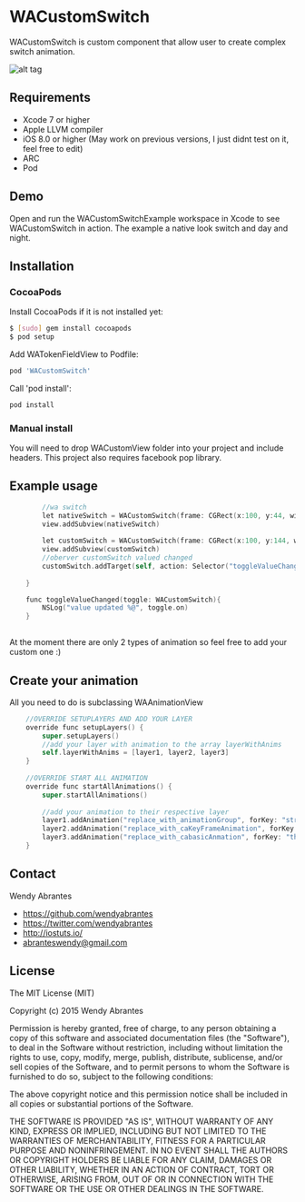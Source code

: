 # WACustomSwitch

WACustomSwitch is custom component that allow user to create complex switch animation.

![alt tag](https://raw.githubusercontent.com/wendyabrantes/WACustomSwitch/master/WACustomSwitch.gif)

## Requirements
* Xcode 7 or higher
* Apple LLVM compiler
* iOS 8.0 or higher (May work on previous versions, I just didnt test on it, feel free to edit)
* ARC
* Pod 

## Demo

Open and run the WACustomSwitchExample workspace in Xcode to see WACustomSwitch in action. The example a native look switch and day and night. 

## Installation

### CocoaPods

Install CocoaPods if it is not installed yet:

``` bash
$ [sudo] gem install cocoapods
$ pod setup
```

Add WATokenFieldView to Podfile:

``` bash
pod 'WACustomSwitch'
```

Call 'pod install':

``` bash
pod install
```

### Manual install

You will need to drop WACustomView folder into your project and include headers. 
This project also requires facebook pop library.


## Example usage

``` objective-c
        //wa switch
        let nativeSwitch = WACustomSwitch(frame: CGRect(x:100, y:44, width:60, height:35), animationType: AnimationType.NativeAnimation)
        view.addSubview(nativeSwitch)
        
        let customSwitch = WACustomSwitch(frame: CGRect(x:100, y:144, width:100, height:50), animationType: AnimationType.DayNightAnimation)
        view.addSubview(customSwitch)
        //oberver customSwitch valued changed
        customSwitch.addTarget(self, action: Selector("toggleValueChanged:"), forControlEvents: UIControlEvents.ValueChanged)
        
    }

    func toggleValueChanged(toggle: WACustomSwitch){
        NSLog("value updated %@", toggle.on)    
    }
        
```
At the moment there are only 2 types of animation so feel free to add your custom one :)

## Create your animation

All you need to do is subclassing WAAnimationView
``` objective-c
    //OVERRIDE SETUPLAYERS AND ADD YOUR LAYER
    override func setupLayers() {
        super.setupLayers()
        //add your layer with animation to the array layerWithAnims
        self.layerWithAnims = [layer1, layer2, layer3]        
    }
    
    //OVERRIDE START ALL ANIMATION
    override func startAllAnimations() {
        super.startAllAnimations()
        
        //add your animation to their respective layer
        layer1.addAnimation("replace_with_animationGroup", forKey: "strokeBackgroundAnimations")
        layer2.addAnimation("replace_with_caKeyFrameAnimation", forKey: "backgroundAnimations")
        layer3.addAnimation("replace_with_cabasicAnmation", forKey: "thumbAnimations")
    }

```

## Contact

Wendy Abrantes

- https://github.com/wendyabrantes
- https://twitter.com/wendyabrantes
- http://iostuts.io/
- abranteswendy@gmail.com

## License

The MIT License (MIT)

Copyright (c) 2015 Wendy Abrantes

Permission is hereby granted, free of charge, to any person obtaining a copy
of this software and associated documentation files (the "Software"), to deal
in the Software without restriction, including without limitation the rights
to use, copy, modify, merge, publish, distribute, sublicense, and/or sell
copies of the Software, and to permit persons to whom the Software is
furnished to do so, subject to the following conditions:

The above copyright notice and this permission notice shall be included in all
copies or substantial portions of the Software.

THE SOFTWARE IS PROVIDED "AS IS", WITHOUT WARRANTY OF ANY KIND, EXPRESS OR
IMPLIED, INCLUDING BUT NOT LIMITED TO THE WARRANTIES OF MERCHANTABILITY,
FITNESS FOR A PARTICULAR PURPOSE AND NONINFRINGEMENT. IN NO EVENT SHALL THE
AUTHORS OR COPYRIGHT HOLDERS BE LIABLE FOR ANY CLAIM, DAMAGES OR OTHER
LIABILITY, WHETHER IN AN ACTION OF CONTRACT, TORT OR OTHERWISE, ARISING FROM,
OUT OF OR IN CONNECTION WITH THE SOFTWARE OR THE USE OR OTHER DEALINGS IN THE
SOFTWARE.
